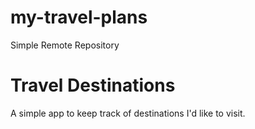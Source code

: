 # my-travel-plans
Simple Remote Repository
# Travel Destinations

A simple app to keep track of destinations I'd like to visit.

